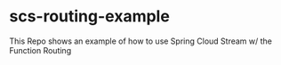 # scs-routing-example
This Repo shows an example of how to use Spring Cloud Stream w/ the Function Routing
